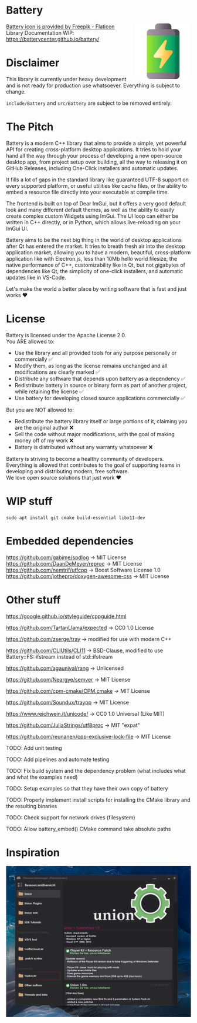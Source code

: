 # Battery

<img src="assets/battery.png" width="30%" align="right">

<a href="https://www.flaticon.com/free-icon/battery_3165660" title="battery icons">Battery icon is provided by Freepik - Flaticon</a>  
Library Documentation WIP: https://batterycenter.github.io/battery/

# Disclaimer

This library is currently under heavy development and is not ready for production use whatsoever. Everything is subject to change.

`include/Battery` and `src/Battery` are subject to be removed entirely.

# The Pitch

Battery is a modern C++ library that aims to provide a simple, yet powerful API for creating cross-platform desktop applications. It tries to hold your hand all the way through your process of developing a new open-source desktop app, from project setup over building, all the way to releasing it on GitHub Releases, including One-Click installers and automatic updates.

It fills a lot of gaps in the standard library like guaranteed UTF-8 support on every supported platform, or useful utilities like cache files, or the ability to embed a resource file directly into your executable at compile time.

The frontend is built on top of Dear ImGui, but it offers a very good default look and many different default themes, as well as the ability to easily create complex custom Widgets using ImGui. The UI loop can either be written in C++ directly, or in Python, which allows live-reloading on your ImGui UI.

Battery aims to be the next big thing in the world of desktop applications after Qt has entered the market. It tries to breath fresh air into the desktop application market, allowing you to have a modern, beautiful, cross-platform application like with Electron.js, less than 10Mb hello world filesize, the native performance of C++, customizability like in Qt, but not gigabytes of dependencies like Qt, the simplicity of one-click installers, and automatic updates like in VS-Code.

Let's make the world a better place by writing software that is fast and just works ❤️

# License

Battery is licensed under the Apache License 2.0.  
You ARE allowed to:
 - Use the library and all provided tools for any purpose personally or commercially ✅
 - Modify them, as long as the license remains unchanged and all modifications are clearly marked ✅
 - Distribute any software that depends upon battery as a dependency ✅
 - Redistribute battery in source or binary form as part of another project, while retaining the license ✅
 - Use battery for developing closed source applications commercially ✅

But you are NOT allowed to:
 - Redistribute the battery library itself or large portions of it, claiming you are the original author ❌
 - Sell the code without major modifications, with the goal of making money off of my work ❌
 - Battery is distributed without any warranty whatsoever ❌

Battery is striving to become a healthy community of developers. Everything is allowed that contributes
to the goal of supporting teams in developing and distributing modern, free software.  
We love open source solutions that just work ❤️ 

# WIP stuff

```
sudo apt install git cmake build-essential libx11-dev
```

# Embedded dependencies

https://github.com/gabime/spdlog -> MIT License
https://github.com/DaanDeMeyer/reproc -> MIT License
https://github.com/nemtrif/utfcpp -> Boost Software License 1.0
https://github.com/jothepro/doxygen-awesome-css -> MIT License

# Other stuff

https://google.github.io/styleguide/cppguide.html

https://github.com/TartanLlama/expected -> CC0 1.0 License

https://github.com/zserge/tray -> modified for use with modern C++

https://github.com/CLIUtils/CLI11 -> BSD-Clause, modified to use Battery::FS::ifstream instead of std::ifstream

https://github.com/agauniyal/rang -> Unlicensed

https://github.com/Neargye/semver -> MIT License

https://github.com/cpm-cmake/CPM.cmake -> MIT License

https://github.com/Soundux/traypp -> MIT License

https://www.reichwein.it/unicode/ -> CC0 1.0 Universal (Like MIT)

https://github.com/JuliaStrings/utf8proc -> MIT "expat"

https://github.com/reunanen/cpp-exclusive-lock-file -> MIT License

TODO: Add unit testing

TODO: Add pipelines and automate testing

TODO: Fix build system and the dependency problem (what includes what and what the examples need)

TODO: Setup examples so that they have their own copy of battery

TODO: Properly implement install scripts for installing the CMake library and the resulting binaries

TODO: Check support for network drives (filesystem)

TODO: Allow battery_embed() CMake command take absolute paths

# Inspiration

![Battery1](assets/Battery1.png)